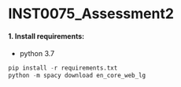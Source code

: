 # INST0075_Assessment2
#### 1. Install requirements:
  - python 3.7
```python
pip install -r requirements.txt
python -m spacy download en_core_web_lg
```
